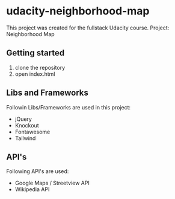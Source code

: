 # udacity-neighborhood-map
This project was created for the fullstack Udacity course. Project: Neighborhood Map

## Getting started
1) clone the repository
2) open index.html


## Libs and Frameworks
Followin Libs/Frameworks are used in this project:
- jQuery
- Knockout
- Fontawesome
- Tailwind

## API's
Following API's are used:
- Google Maps / Streetview API
- Wikipedia API